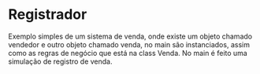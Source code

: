# Registrador
Exemplo simples de um sistema de venda, onde existe um objeto chamado vendedor e outro objeto chamado venda, no main são instanciados, assim como as regras de negócio que está na class Venda. No main é feito uma simulação de registro de venda.
